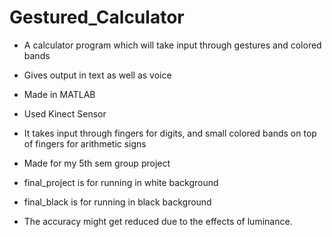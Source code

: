 # Gestured_Calculator

- A calculator program which will take input through gestures and colored bands

- Gives output in text as well as voice

- Made in MATLAB

- Used Kinect Sensor

- It takes input through fingers for digits, and small colored bands on top of fingers for arithmetic signs

- Made for my 5th sem group project

- final_project is for running in white background

- final_black is for running in black background

- The accuracy might get reduced due to the effects of luminance.


